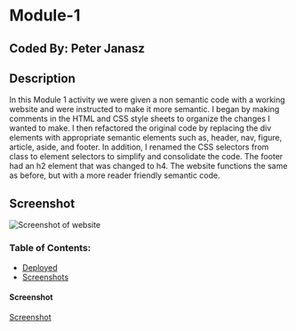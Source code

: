 # Module-1

## Coded By: Peter Janasz

## Description

In this Module 1 activity we were given a non semantic code with a working website and were instructed to make it more semantic. I began by making comments in the HTML and CSS style sheets to organize the changes I wanted to make. I then refactored the original code by replacing the div elements with appropriate semantic elements such as, header, nav, figure, article, aside, and footer. In addition, I renamed the CSS selectors from class to element selectors to simplify and consolidate the code. The footer had an h2 element that was changed to h4. The website functions the same as before, but with a more reader friendly semantic code. 

## Screenshot

![Screenshot of website](assets/images/Screenshot%20/Screenshot%202023-06-11%20at%202.53.43%20PM.png)

### Table of Contents:
 - [Deployed](https://peterjanasz.github.io/Module-1/)
 - [Screenshots](#screenshot)


#### Screenshot

[Screenshot](https://github.com/PeterJanasz/Module-1/blob/main/assets/images/Screenshot%20/Screenshot%202023-06-11%20at%202.53.43%20PM.png)



